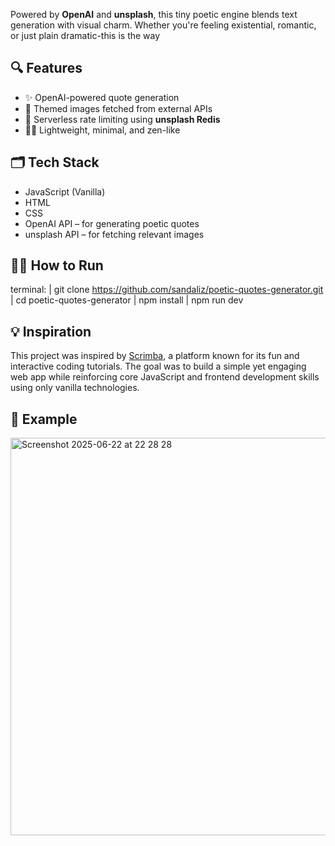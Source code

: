 Powered by **OpenAI** and **unsplash**, this tiny poetic engine blends text generation with visual charm. Whether you're feeling existential, romantic, or just plain dramatic-this is the way

## 🔍 Features

- ✨ OpenAI-powered quote generation  
- 📸 Themed images fetched from external APIs  
- 🧵 Serverless rate limiting using **unsplash Redis**  
- 🧘‍♀️ Lightweight, minimal, and zen-like

## 🗂️ Tech Stack

- JavaScript (Vanilla)
- HTML  
- CSS  
- OpenAI API – for generating poetic quotes  
- unsplash API – for fetching relevant images  

## 🏃‍♀️ How to Run

terminal:
| git clone https://github.com/sandaliz/poetic-quotes-generator.git
| cd poetic-quotes-generator
| npm install
| npm run dev


## 💡 Inspiration

This project was inspired by [Scrimba](https://scrimba.com/), a platform known for its fun and interactive coding tutorials. The goal was to build a simple yet engaging web app while reinforcing core JavaScript and frontend development skills using only vanilla technologies.

## 📸 Example
<img width="636" alt="Screenshot 2025-06-22 at 22 28 28" src="https://github.com/user-attachments/assets/45da7950-5109-436f-bb58-844dc1c2eaf8" />


